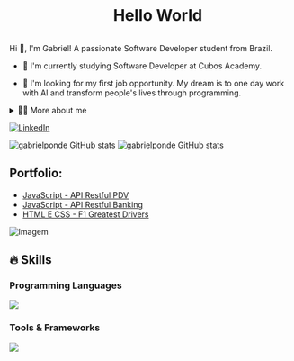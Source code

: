 <!--título-->
<div id="user-content-toc">
  <ul align="center">
    <summary><h1 style="display: inline-block">Hello World</h1></summary>
</div>

<!-- Presentation -->
<p>
  Hi 👋, I'm Gabriel! A passionate Software Developer student from Brazil.

  - 🌱 I'm currently studying Software Developer at Cubos Academy. 

  - 🔭 I'm looking for my first job opportunity. My dream is to one day work with AI and transform people's lives through programming.
</p>

<!-- Dropdown -->
<details>
  <summary>👨‍💻 More about me</summary>

  - 💬 I am 23 years old and currently live in Brazil. I like reading, whether it's a good book, adventure or investigation, as well as watching movies and playing games! I believe that our personal interests contribute to a more accurate perception of things and to solving problems. I´m constantly learning and improving my skills. 

</details>

<!-- Links -->
[![LinkedIn](https://img.shields.io/badge/LinkedIn-0077B5?style=for-the-badge&logo=linkedin&logoColor=white)](https://www.linkedin.com/in/gabriel-avena)

<!-- GithubStats -->
![gabrielponde GitHub stats](https://github-readme-stats.vercel.app/api?username=gabrielponde&show_icons=true&theme=gotham)
![gabrielponde GitHub stats](https://github-readme-stats.vercel.app/api/top-langs/?username=gabrielponde&layout=compact&langs_count=7&theme=gotham)

<!-- Portfolio -->
## Portfolio:
- [JavaScript - API Restful PDV](https://github.com/gabrielponde/Ponto-de-Venda)
- [JavaScript - API Restful Banking](https://github.com/gabrielponde/BankAPI)
- [HTML E CSS - F1 Greatest Drivers](https://github.com/gabrielponde/F1-Legends)

<!-- GIF -->
<p align="left">
  <img align="center" src="https://github.com/Variablebee/Variablebee/assets/77739311/4e9f41af-6b57-49a7-b15a-74322e96b4d7" alt="Imagem">
</p>

## 🔥 Skills
<!-- Skills: Programming Languages -->
  <div style="flex-basis: 48%;">
    <h3>Programming Languages</h3>
    <a href="https://skillicons.dev">
    <img src="https://skillicons.dev/icons?i=javascript,typescript,postgresql,react,html,css"/>
      </a>
  </div>
  
  <!-- Skills: Tools & Frameworks -->
  <div style="flex-basis: 48%;">
    <h3>Tools & Frameworks</h3>
      <a href="https://skillicons.dev">
    <img src="https://skillicons.dev/icons?i=nodejs,vscode,docker,github,git"/>
      </a>
  </div>
